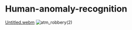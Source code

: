 # Human-anomaly-recognition



[Untitled.webm](https://user-images.githubusercontent.com/29899396/182694565-d60b2026-e7e3-494f-b9f0-109c4a1b442e.webm)
![atm_robbery(2)](https://user-images.githubusercontent.com/29899396/182699277-b7629f67-4d25-4faa-93e0-6adc0d08c8d0.gif)
